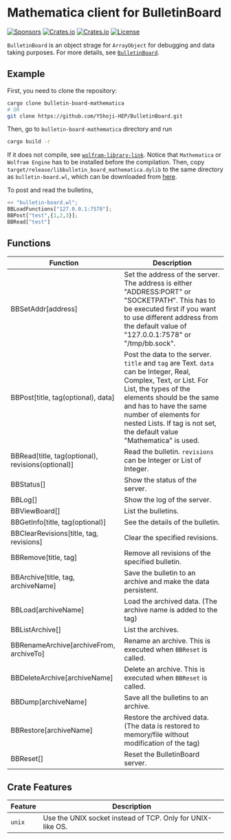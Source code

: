 Mathematica client for BulletinBoard
====================================
[![Sponsors](https://img.shields.io/badge/offer-Coffee-red?style=flat-square)](https://github.com/sponsors/YShoji-HEP)
[![Crates.io](https://img.shields.io/crates/v/bulletin-board-mathematica?style=flat-square)](https://crates.io/crates/bulletin-board-mathematica)
[![Crates.io](https://img.shields.io/crates/d/bulletin-board-mathematica?style=flat-square)](https://crates.io/crates/bulletin-board-mathematica)
[![License](https://img.shields.io/badge/license-Apache%202.0-blue?style=flat-square)](https://github.com/YShoji-HEP/BulletinBoard/blob/main/LICENSE.txt)

`BulletinBoard` is an object strage for `ArrayObject` for debugging and data taking purposes.
For more details, see [`BulletinBoard`](https://github.com/YShoji-HEP/BulletinBoard).

Example
-------
First, you need to clone the repository:
```bash
cargo clone bulletin-board-mathematica
# OR
git clone https://github.com/YShoji-HEP/BulletinBoard.git
```
Then, go to `bulletin-board-mathematica` directory and run
```bash
cargo build -r
```
If it does not compile, see [`wolfram-library-link`](https://crates.io/crates/wolfram-library-link). Notice that `Mathematica` or `Wolfram Engine` has to be installed before the compilation.
Then, copy `target/release/libbulletin_board_mathematica.dylib` to the same directory as `bulletin-board.wl`, which can be downloaded from [here](https://github.com/YShoji-HEP/BulletinBoard/blob/main/bulletin-board-mathematica/bulletin-board.wl).

To post and read the bulletins, 
```python
<< "bulletin-board.wl";
BBLoadFunctions["127.0.0.1:7578"];
BBPost["test",{1,2,3}];
BBRead["test"]
```

Functions
----------
|Function|Description|
|-|-|
|BBSetAddr[address]|Set the address of the server. The address is either "ADDRESS:PORT" or "SOCKETPATH". This has to be executed first if you want to use different address from the default value of "127.0.0.1:7578" or "/tmp/bb.sock".|
|BBPost[title, tag(optional), data]|Post the data to the server. `title` and `tag` are Text. `data` can be Integer, Real, Complex, Text, or List. For List, the types of the elements should be the same and has to have the same number of elements for nested Lists. If tag is not set, the default value "Mathematica" is used.|
|BBRead[title, tag(optional), revisions(optional)]|Read the bulletin. `revisions` can be Integer or List of Integer.|
|BBStatus[]|Show the status of the server.|
|BBLog[]|Show the log of the server.|
|BBViewBoard[]|List the bulletins.|
|BBGetInfo[title, tag(optional)]|See the details of the bulletin.|
|BBClearRevisions[title, tag, revisions]|Clear the specified revisions.|
|BBRemove[title, tag]|Remove all revisions of the specified bulletin.|
|BBArchive[title, tag, archiveName]|Save the bulletin to an archive and make the data persistent.|
|BBLoad[archiveName]|Load the archived data. (The archive name is added to the tag)|
|BBListArchive[]|List the archives.|
|BBRenameArchive[archiveFrom, archiveTo]|Rename an archive. This is executed when `BBReset` is called.|
|BBDeleteArchive[archiveName]|Delete an archive. This is executed when `BBReset` is called.|
|BBDump[archiveName]|Save all the bulletins to an archive.|
|BBRestore[archiveName]|Restore the archived data. (The data is restored to memory/file without modification of the tag)|
|BBReset[]|Reset the BulletinBoard server.|

Crate Features
--------------
|Feature|Description|
|-|-|
|`unix`|Use the UNIX socket instead of TCP. Only for UNIX-like OS.|
